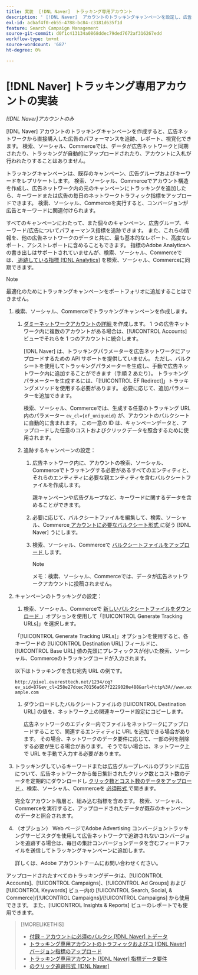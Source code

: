 ```yaml
---
title: 実装  [!DNL Naver]  トラッキング専用アカウント
description: ' [!DNL Naver]  アカウントのトラッキングキャンペーンを設定し、広告ネットワークから直接購入した広告のパフォーマンスを追跡、レポート、視覚化する方法を説明します。'
exl-id: acbaf4f0-eb55-4788-bc84-c3181d635f1d
feature: Search Campaign Management
source-git-commit: d0f1c413134a0868ddec79ded7672af316267edd
workflow-type: tm+mt
source-wordcount: '687'
ht-degree: 0%

---
```


# [!DNL Naver] トラッキング専用アカウントの実装

*[!DNL Naver]アカウントのみ*

[!DNL Naver] アカウントのトラッキングキャンペーンを作成すると、広告ネットワークから直接購入した広告のパフォーマンスを追跡、レポート、視覚化できます。 検索、ソーシャル、Commerceでは、データが広告ネットワークと同期されたり、トラッキングが自動的にアップロードされたり、アカウントに入札が行われたりすることはありません。

トラッキングキャンペーンは、既存のキャンペーン、広告グループおよびキーワードをレプリケートします。 検索、ソーシャル、Commerceでアカウント構造を作成し、広告ネットワーク内の元のキャンペーンにトラッキングを追加したら、キーワードまたは広告の毎日のネットワークトラフィック指標をアップロードできます。 検索、ソーシャル、Commerceを実行すると、コンバージョンが広告とキーワードに関連付けられます。

すべてのキャンペーンにわたって、また個々のキャンペーン、広告グループ、キーワード/広告についてパフォーマンス指標を追跡できます。 また、これらの情報を、他の広告ネットワークのデータと共に、最も基本的なレポート、高度なレポート、アシストレポートに含めることもできます。 指標のAdobe Analyticsへの書き出しはサポートされていませんが、検索、ソーシャル、Commerceでは、[ 追跡している指標  [!DNL Analytics]](/help/integrations/analytics/analytics-data-in-advertising.md) を検索、ソーシャル、Commerceに同期できます。

>[!NOTE]
>
>最適化のためにトラッキングキャンペーンをポートフォリオに追加することはできません。

1. 検索、ソーシャル、Commerceでトラッキングキャンペーンを作成します。

   1. [ ダミーネットワークアカウントの詳細 ](/help/search-social-commerce/campaign-management/accounts/ad-network-account-manage.md) を作成します。 1 つの広告ネットワーク内に複数のアカウントがある場合は、[!UICONTROL Accounts] ビューでそれらを 1 つのアカウントに統合します。

      [!DNL Naver] は、トラッキングパラメーターを広告ネットワークにアップロードするための API サポートを提供していません。 ただし、バルクシートを使用してトラッキングパラメーターを生成し、手動で広告ネットワーク内に追加することができます（手順 2 あたり）。 トラッキングパラメーターを生成するには、「[!UICONTROL EF Redirect]」トラッキングメソッドを使用する必要があります。 必要に応じて、追加パラメーターを追加できます。

      検索、ソーシャル、Commerceでは、生成する任意のトラッキング URL 内のパラメーター `ev_cl={ef_uniqueid}` が、アカウントのバルクシートに自動的に含まれます。 この一意の ID は、キャンペーンデータと、アップロードした任意のコストおよびクリックデータを照合するために使用されます。

   1. 追跡するキャンペーンの設定：

      1. 広告ネットワーク内に、アカウントの検索、ソーシャル、Commerceでトラッキングする必要があるすべてのエンティティと、それらのエンティティに必要な親エンティティを含むバルクシートファイルを作成します。

         親キャンペーンや広告グループなど、キーワードに関するデータを含めることができます。

      1. 必要に応じて、バルクシートファイルを編集して、検索、ソーシャル、Commerce[ アカウントに必要なバルクシート形式 ](/help/search-social-commerce/campaign-management/bulksheets/bulksheet-data-formats/bulksheet-data-naver.md) に従う  [!DNL Naver]  うにします。

      1. 検索、ソーシャル、Commerceで [ バルクシートファイルをアップロード ](/help/search-social-commerce/campaign-management/bulksheets/bulksheet-upload.md) します。

         >[!NOTE]
         >
         >メモ：検索、ソーシャル、Commerceでは、データが広告ネットワークアカウントに投稿されません。

1. キャンペーンのトラッキングの設定：

   1. 検索、ソーシャル、Commerceで [ 新しいバルクシートファイルをダウンロード ](/help/search-social-commerce/campaign-management/bulksheets/bulksheet-download.md)」オプションを使用して「[!UICONTROL Generate Tracking URLs]」を選択します。

   「[!UICONTROL Generate Tracking URLs]」オプションを使用すると、各キーワードの [!UICONTROL Destination URL] フィールドに、[!UICONTROL Base URL] 値の先頭にプレフィックスが付いた検索、ソーシャル、Commerceのトラッキングコードが入力されます。

   以下はトラッキングを含む宛先 URL の例です。

   ```http://pixel.everesttech.net/1234/cq?ev_sid=87&ev_cl=258e27dcec70156a667f2229020e488&url=http%3A//www.example.com```

   1. ダウンロードしたバルクシートファイルの [!UICONTROL Destination URL] の値を、ネットワーク上の関連キーワード設定にコピーします。

      広告ネットワークのエディター内でファイルをネットワークにアップロードすることで、関連するエンティティに URL を追加できる場合があります。 その場合、ネットワークのデータ要件に応じて、一部の列を削除する必要が生じる場合があります。 そうでない場合は、ネットワーク上で URL を手動で入力する必要があります。

1. トラッキングしているキーワードまたは広告グループレベルのブランド広告について、広告ネットワークから毎日集計されたクリック数とコスト数のデータを定期的にダウンロードし [ クリック数とコスト数のデータをアップロード ](/help/search-social-commerce/tools/metrics-upload-tracking-campaigns/naver-tracking-campaigns-upload-metrics.md)、検索、ソーシャル、Commerceを [ 必須形式 ](/help/search-social-commerce/tools/metrics-upload-tracking-campaigns/naver-tracking-campaigns-data-requirements.md) で開きます。

   完全なアカウント階層と、組み込む指標を含めます。 検索、ソーシャル、Commerceを実行すると、アップロードされたデータが既存のキャンペーンのデータと照合されます。

1. （オプション） Web ページでAdobe Advertising コンバージョントラッキングサービスタグを使用して広告ネットワークで追跡されないコンバージョンを追跡する場合は、毎日の集計コンバージョンデータを含むフィードファイルを送信してトラッキングキャンペーンに追加します。

   詳しくは、Adobe アカウントチームにお問い合わせください。

アップロードされたすべてのトラッキングデータは、[!UICONTROL Accounts]、[!UICONTROL Campaigns]、[!UICONTROL Ad Groups] および [!UICONTROL Keywords] ビュー内の [!UICONTROL Search, Social, & Commerce]/[!UICONTROL Campaigns]/[!UICONTROL Campaigns] から使用できます。 また、[!UICONTROL Insights & Reports] ビューのレポートでも使用できます。

>[!MORELIKETHIS]
>
>* [ 付録 – アカウントに必須のバルクシ  [!DNL Naver]  トデータ ](/help/search-social-commerce/campaign-management/bulksheets/bulksheet-data-formats/bulksheet-data-naver.md)
>* [ トラッキング専用アカウントのトラフィックおよびコ  [!DNL Naver]  バージョン指標のアップロード ](/help/search-social-commerce/tools/metrics-upload-tracking-campaigns/naver-tracking-campaigns-upload-metrics.md)
>* [ トラッキング専用アカウント  [!DNL Naver]  指標データ要件 ](/help/search-social-commerce/tools/metrics-upload-tracking-campaigns/naver-tracking-campaigns-data-requirements.md)
>* [ のクリック追跡形式  [!DNL Naver]](/help/search-social-commerce/tracking/formats-click-tracking-naver.md)
